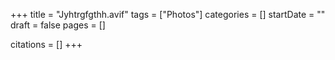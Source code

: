 +++
title = "Jyhtrgfgthh.avif"
tags = ["Photos"]
categories = []
startDate = ""
draft = false
pages = []

citations = []
+++
